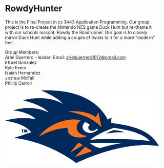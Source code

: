 # RowdyHunter


This is the Final Project in cs 3443 Application Programming. Our group project is to re-create the Nintendo NES game Duck Hunt
but re-theme it with our schools mascot; Rowdy the Roadrunner. Our goal is to closely mirror Duck Hunt while adding a couple of twists to it for a more "modern" feel.

Group Members:   
Ariel Guerrero - leader; Email: arielguerrero1012@gmail.com   
Efrael Gonzalez  
Kyle Evers  
Isaiah Hernandez  
Joshua McFall  
Phillip Carroll  


![](RowdyHunter/src/sample/roadrunnerpics/titlescreen/utsaLOGO.gif)

